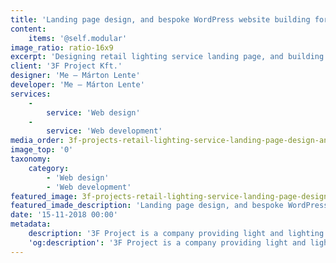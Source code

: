 ```yaml
---
title: 'Landing page design, and bespoke WordPress website building for 3F Project''s retail lighting service'
content:
    items: '@self.modular'
image_ratio: ratio-16x9
excerpt: 'Designing retail lighting service landing page, and building bespoke website for 3F Project with WordPress.'
client: '3F Project Kft.'
designer: 'Me – Márton Lente'
developer: 'Me – Márton Lente'
services:
    -
        service: 'Web design'
    -
        service: 'Web development'
media_order: 3f-projects-retail-lighting-service-landing-page-design-and-bespoke-wordpress-website-building-desktop-1.jpg
image_top: '0'
taxonomy:
    category:
        - 'Web design'
        - 'Web development'
featured_image: 3f-projects-retail-lighting-service-landing-page-design-and-bespoke-wordpress-website-building-desktop-1.jpg
featured_imade_description: 'Landing page design, and bespoke WordPress website building for 3F Project''s retail lighting service home page on desktop'
date: '15-11-2018 00:00'
metadata:
    description: '3F Project is a company providing light and lighting effects design services for living.  They hired me to design their shop retail lighting service''s landing page, and build in WordPress. I used their logo and graphic standards manual as a starting point, and developed an elegantly simple visual look, with the use of dark and light tones, and strong typography. Using a WordPress page builder plugin, and only a sparing use of custom code enabled me to pixel-perfectly build the simple website, saving both cost and time.'
    'og:description': '3F Project is a company providing light and lighting effects design services for living.  They hired me to design their shop retail lighting service''s landing page, and build in WordPress. I used their logo and graphic standards manual as a starting point, and developed an elegantly simple visual look, with the use of dark and light tones, and strong typography. Using a WordPress page builder plugin, and only a sparing use of custom code enabled me to pixel-perfectly build the simple website, saving both cost and time.'
---
```


